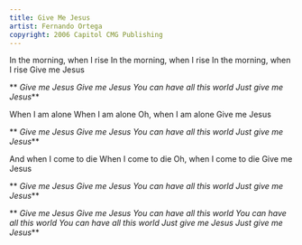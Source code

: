 ```yaml
---
title: Give Me Jesus
artist: Fernando Ortega
copyright: 2006 Capitol CMG Publishing
---
```

In the morning, when I rise
In the morning, when I rise
In the morning, when I rise
Give me Jesus

 ** *Give me Jesus
  Give me Jesus
  You can have all this world
  Just give me Jesus***

When I am alone
When I am alone
Oh, when I am alone
Give me Jesus

 ** *Give me Jesus
  Give me Jesus
  You can have all this world
  Just give me Jesus***

And when I come to die
When I come to die
Oh, when I come to die
Give me Jesus

 ** *Give me Jesus
  Give me Jesus
  You can have all this world
  Just give me Jesus***

 ** *Give me Jesus
  Give me Jesus
  You can have all this world
  You can have all this world
  You can have all this world
  Just give me Jesus
  Just give me Jesus***